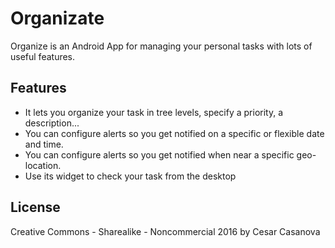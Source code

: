 # Organizate

Organize is an Android App for managing your personal tasks with lots of useful features.

Features
--------

* It lets you organize your task in tree levels, specify a priority, a description...
* You can configure alerts so you get notified on a specific or flexible date and time.
* You can configure alerts so you get notified when near a specific geo-location.
* Use its widget to check your task from the desktop

License
-------

Creative Commons - Sharealike - Noncommercial
2016 by Cesar Casanova
